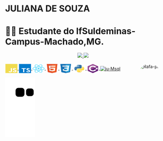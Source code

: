# JULIANA DE SOUZA


# 👩‍🎓 **Estudante do IfSuldeminas-Campus-Machado,MG.**

<div align="center">
  <a href="https://github.com/jusouz">
  <img height="180em" src="https://github-readme-stats.vercel.app/api?username=jusouz&show_icons=true&theme=dracula&include_all_commits=true&count_private=true"/>
  <img height="180em" src="https://github-readme-stats.vercel.app/api/top-langs/?username=jusouz&layout=compact&langs_count=7&theme=dracula"/>
</div>
<div style="display: inline_block"><br>
  <img align="center" alt="ju-Js" height="30" width="40" src="https://raw.githubusercontent.com/devicons/devicon/master/icons/javascript/javascript-plain.svg">
  <img align="center" alt="ju-Ts" height="30" width="40" src="https://raw.githubusercontent.com/devicons/devicon/master/icons/typescript/typescript-plain.svg">
  <img align="center" alt="ju-React" height="30" width="40" src="https://raw.githubusercontent.com/devicons/devicon/master/icons/react/react-original.svg">
  <img align="center" alt="ju-HTML" height="30" width="40" src="https://raw.githubusercontent.com/devicons/devicon/master/icons/html5/html5-original.svg">
  <img align="center" alt="ju-CSS" height="30" width="40" src="https://raw.githubusercontent.com/devicons/devicon/master/icons/css3/css3-original.svg">
  <img align="center" alt="ju-Python" height="30" width="40" src="https://raw.githubusercontent.com/devicons/devicon/master/icons/python/python-original.svg">
  <img align="center" alt="ju-Csharp" height="30" width="40" src="https://raw.githubusercontent.com/devicons/devicon/master/icons/csharp/csharp-original.svg">
  <img align="center" alt="ju-Msql" height="30" width="40" src="https://upload.wikimedia.org/wikipedia/commons/thumb/0/0e/Antu_mysql-workbench.svg/640px-Antu_mysql-workbench.svg.png">
  <img align="right" alt="Rafa-pic" height="150" style="border-radius:50px;" src="https://miro.medium.com/max/1200/1*5Jzzc7L2AIdHPu4LP0KXCQ.png">
</div>
<div> 
 
  ![Snake animation](https://github.com/rafaballerini/rafaballerini/blob/output/github-contribution-grid-snake.svg)
 
</div>

  
    


